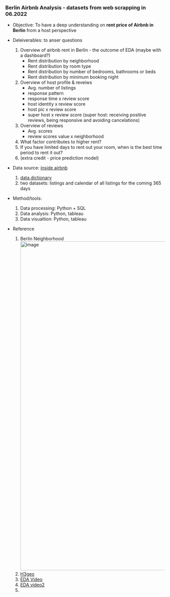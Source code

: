 ### Berlin Airbnb Analysis - datasets from web scrapping in 06.2022

- Objective: To have a deep understanding on **rent price of Airbnb in Berlin** from a host perspective 
- Deleiverables: to anser questions  
    1. Overview of airbnb rent in Berlin - the outcome of EDA (maybe with a dashboard?)   
        - Rent distribution by neighborhood 
        - Rent distribution by room type
        - Rent distribution by number of bedrooms, bathrooms or beds 
        - Rent distribution by minimum booking night
    2. Overview of host profile & reveiws 
        - Avg. number of listings
        - response pattern  
        - response time x review score 
        - host identity x review score
        - host pic x review score 
        - super host x review score (super host: receiving positive reviews, being responsive and avoiding cancelations) 
    3. Overview of reviews 
        - Avg. scores 
        - review scores value x neighborhood 
    5. What factor contributes to higher rent? 
    6. If you have limited days to rent out your room, when is the best time period to rent it out?  
    7. (extra credit - price prediction model)
- Data source: [inside airbnb](http://insideairbnb.com)
    1. [data dictionary](https://docs.google.com/spreadsheets/d/1iWCNJcSutYqpULSQHlNyGInUvHg2BoUGoNRIGa6Szc4/edit#gid=982310896)
    2. two datasets: listings and calendar of all listings for the coming 365 days
- Method/tools:
    1. Data processing: Python + SQL
    2. Data analysis: Python, tableau 
    3. Data visualtion: Python, tableau  

- Reference
    1. Berlin Neighborhood
       <img width="1036" alt="image" src="https://user-images.githubusercontent.com/109693449/191714815-1a6f4aab-c9c9-4476-bfc1-d1e63b31bf2b.png">
    2. [H3geo](https://h3geo.org)
    3. [EDA Video](https://www.youtube.com/watch?v=OY4eQrekQvs)
    4. [EDA video2](https://www.youtube.com/watch?v=qxpKCBV60U4)
    5. 
